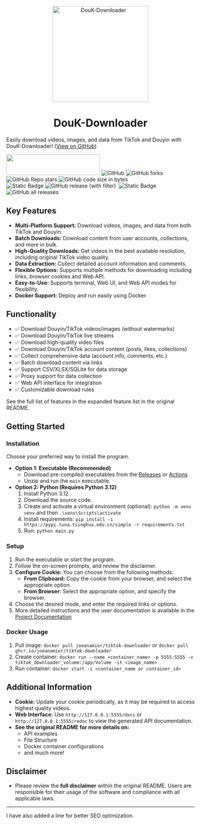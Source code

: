 <div align="center">
<img src="./static/images/DouK-Downloader.png" alt="DouK-Downloader" height="256" width="256"><br>
<h1>DouK-Downloader</h1>
</div>

<p>Easily download videos, images, and data from TikTok and Douyin with DouK-Downloader!  (<a href="https://github.com/JoeanAmier/TikTokDownloader">View on GitHub</a>)</p>

<p>
<a href="https://trendshift.io/repositories/6222" target="_blank"><img src="https://trendshift.io/api/badge/repositories/6222" alt="" style="width: 250px; height: 55px;" width="250" height="55"/></a>
<img alt="GitHub" src="https://img.shields.io/github/license/JoeanAmier/TikTokDownloader?style=flat-square">
<img alt="GitHub forks" src="https://img.shields.io/github/forks/JoeanAmier/TikTokDownloader?style=flat-square&color=55efc4">
<img alt="GitHub Repo stars" src="https://img.shields.io/github/stars/JoeanAmier/TikTokDownloader?style=flat-square&color=fda7df">
<img alt="GitHub code size in bytes" src="https://img.shields.io/github/languages/code-size/JoeanAmier/TikTokDownloader?style=flat-square&color=a29bfe">
<br>
<img alt="Static Badge" src="https://img.shields.io/badge/Python-3.12-b8e994?style=flat-square&logo=python&labelColor=3dc1d3">
<img alt="GitHub release (with filter)" src="https://img.shields.io/github/v/release/JoeanAmier/TikTokDownloader?style=flat-square&color=48dbfb">
<img src="https://img.shields.io/badge/Sourcery-enabled-884898?style=flat-square&color=1890ff" alt="">
<img alt="Static Badge" src="https://img.shields.io/badge/Docker-badc58?style=flat-square&logo=docker">
<img alt="GitHub all releases" src="https://img.shields.io/github/downloads/JoeanAmier/TikTokDownloader/total?style=flat-square&color=ffdd59">
</p>

## Key Features

*   **Multi-Platform Support:** Download videos, images, and data from both TikTok and Douyin.
*   **Batch Downloads:** Download content from user accounts, collections, and more in bulk.
*   **High-Quality Downloads:**  Get videos in the best available resolution, including original TikTok video quality.
*   **Data Extraction:** Collect detailed account information and comments.
*   **Flexible Options:** Supports multiple methods for downloading including links, browser cookies and Web API.
*   **Easy-to-Use:** Supports terminal, Web UI, and Web API modes for flexibility.
*   **Docker Support:** Deploy and run easily using Docker.

## Functionality

*   ✅ Download Douyin/TikTok videos/images (without watermarks)
*   ✅ Download Douyin/TikTok live streams
*   ✅ Download high-quality video files
*   ✅ Download Douyin/TikTok account content (posts, likes, collections)
*   ✅ Collect comprehensive data (account info, comments, etc.)
*   ✅ Batch download content via links
*   ✅ Support CSV/XLSX/SQLite for data storage
*   ✅ Proxy support for data collection
*   ✅ Web API interface for integration
*   ✅ Customizable download rules

See the full list of features in the expanded feature list in the original README.

## Getting Started

### Installation

Choose your preferred way to install the program.

*   **Option 1: Executable (Recommended)**
    *   Download pre-compiled executables from the [Releases](https://github.com/JoeanAmier/TikTokDownloader/releases/latest) or [Actions](https://github.com/JoeanAmier/TikTokDownloader/actions)
    *   Unzip and run the `main` executable.
*   **Option 2: Python (Requires Python 3.12)**
    1.  Install Python 3.12.
    2.  Download the source code.
    3.  Create and activate a virtual environment (optional): `python -m venv venv` and then `.\venv\Scripts\activate`
    4.  Install requirements: `pip install -i https://pypi.tuna.tsinghua.edu.cn/simple -r requirements.txt`
    5.  Run: `python main.py`

### Setup

1.  Run the executable or start the program.
2.  Follow the on-screen prompts, and review the disclaimer.
3.  **Configure Cookie:**  You can choose from the following methods:
    *   **From Clipboard:** Copy the cookie from your browser, and select the appropriate option.
    *   **From Browser:** Select the appropriate option, and specify the browser.
4.  Choose the desired mode, and enter the required links or options.
5.  More detailed instructions and the user documentation is available in the [Project Documentation](https://github.com/JoeanAmier/TikTokDownloader/wiki/Documentation)

### Docker Usage

1.  Pull image: `docker pull joeanamier/tiktok-downloader` or `docker pull ghcr.io/joeanamier/tiktok-downloader`
2.  Create container: `docker run --name <container_name> -p 5555:5555 -v tiktok_downloader_volume:/app/Volume -it <image_name>`
3.  Run container: `docker start -i <container_name or container_id>`

## Additional Information

*   **Cookie:** Update your cookie periodically, as it may be required to access highest quality videos.
*   **Web Interface:** Use `http://127.0.0.1:5555/docs` or `http://127.0.0.1:5555/redoc` to view the generated API documentation.
*   **See the original README for more details on:**
    *   API examples
    *   File Structure
    *   Docker container configurations
    *   and much more!

## Disclaimer

*   Please review the **full disclaimer** within the original README.  Users are responsible for their usage of the software and compliance with all applicable laws.

---
I have also added a line for better SEO optimization.